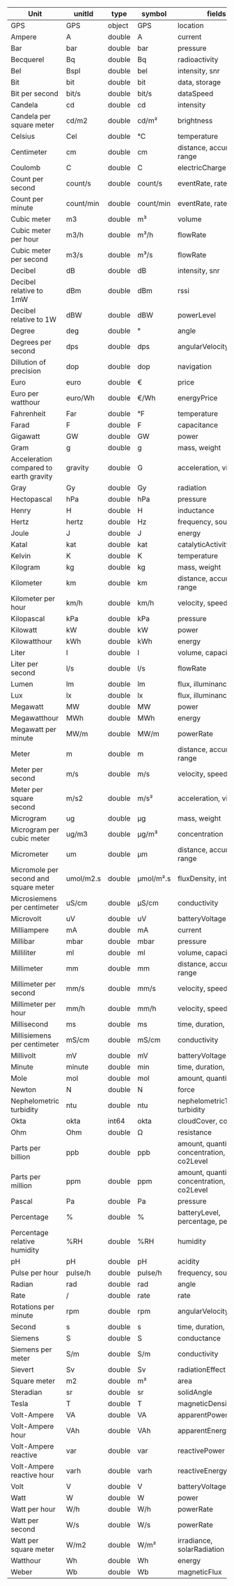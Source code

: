 | Unit                                  | unitId    | type   | symbol              | fields
| ------------------------------------- | --------- | ------ | ------------------- | -------------------
| GPS                                   | GPS       | object | GPS                 | location
| Ampere                                | A         | double | A                   | current
| Bar                                   | bar       | double | bar                 | pressure
| Becquerel                             | Bq        | double | Bq                  | radioactivity
| Bel                                   | Bspl      | double | bel                 | intensity, snr
| Bit                                   | bit       | double | bit                 | data, storage
| Bit per second                        | bit/s     | double | bit/s               | dataSpeed
| Candela                               | cd        | double | cd                  | intensity
| Candela per square meter              | cd/m2     | double | cd/m&#178;          | brightness
| Celsius                               | Cel       | double | &#176;C            | temperature
| Centimeter                            | cm        | double | cm                  | distance, accuracy, range
| Coulomb                               | C         | double | C                   | electricCharge
| Count per second                      | count/s   | double | count/s             | eventRate, rate
| Count per minute                      | count/min | double | count/min           | eventRate, rate
| Cubic meter                           | m3        | double | m&#179;             | volume
| Cubic meter per hour                  | m3/h      | double | m&#179;/h           | flowRate
| Cubic meter per second                | m3/s      | double | m&#179;/s           | flowRate
| Decibel                               | dB        | double | dB                  | intensity, snr
| Decibel relative to 1mW               | dBm       | double | dBm                 | rssi
| Decibel relative to 1W                | dBW       | double | dBW                 | powerLevel
| Degree                                | deg       | double | &#176;              | angle
| Degrees per second                    | dps       | double | dps                 | angularVelocity
| Dillution of precision                | dop       | double | dop                 | navigation
| Euro                                  | euro      | double | &#8364;             | price
| Euro per watthour                     | euro/Wh   | double | &#8364;/Wh          | energyPrice
| Fahrenheit                            | Far       | double | &#176;F             | temperature
| Farad                                 | F         | double | F                   | capacitance
| Gigawatt                              | GW        | double | GW                  | power
| Gram                                  | g         | double | g                   | mass, weight
| Acceleration compared to earth gravity| gravity   | double | G                   | acceleration, vibration
| Gray                                  | Gy        | double | Gy                  | radiation
| Hectopascal                           | hPa       | double | hPa                 | pressure
| Henry                                 | H         | double | H                   | inductance
| Hertz                                 | hertz     | double | Hz                  | frequency, sound
| Joule                                 | J         | double | J                   | energy
| Katal                                 | kat       | double | kat                 | catalyticActivity
| Kelvin                                | K         | double | K                   | temperature
| Kilogram                              | kg        | double | kg                  | mass, weight
| Kilometer                             | km        | double | km                  | distance, accuracy, range
| Kilometer per hour                    | km/h      | double | km/h                | velocity, speed
| Kilopascal                            | kPa       | double | kPa                 | pressure
| Kilowatt                              | kW        | double | kW                  | power
| Kilowatthour                          | kWh       | double | kWh                 | energy
| Liter                                 | l         | double | l                   | volume, capacity
| Liter per second                      | l/s       | double | l/s                 | flowRate
| Lumen                                 | lm        | double | lm                  | flux, illuminance, light
| Lux                                   | lx        | double | lx                  | flux, illuminance
| Megawatt                              | MW        | double | MW                  | power
| Megawatthour                          | MWh       | double | MWh                 | energy
| Megawatt per minute                   | MW/m      | double | MW/m                | powerRate
| Meter                                 | m         | double | m                   | distance, accuracy, range
| Meter per second                      | m/s       | double | m/s                 | velocity, speed
| Meter per square second               | m/s2      | double | m/s&#178;           | acceleration, vibration
| Microgram                             | ug        | double | &#181;g             | mass, weight
| Microgram per cubic meter             | ug/m3     | double | &#181;g/m&#179;     | concentration
| Micrometer                            | um        | double | &#181;m             | distance, accuracy, range
| Micromole per second and square meter | umol/m2.s | double | &#181;mol/m&#178;.s | fluxDensity, intensity
| Microsiemens per centimeter           | uS/cm     | double | &#181;S/cm          | conductivity
| Microvolt                             | uV        | double | uV                  | batteryVoltage
| Milliampere                           | mA        | double | mA                  | current
| Millibar                              | mbar      | double | mbar                | pressure
| Milliliter                            | ml        | double | ml                  | volume, capacity
| Millimeter                            | mm        | double | mm                  | distance, accuracy, range
| Millimeter per second                 | mm/s      | double | mm/s                | velocity, speed
| Millimeter per hour                   | mm/h      | double | mm/h                | velocity, speed
| Millisecond                           | ms        | double | ms                  | time, duration, interval
| Millisiemens per centimeter           | mS/cm     | double | mS/cm               | conductivity
| Millivolt                             | mV        | double | mV                  | batteryVoltage
| Minute                                | minute    | double | min                 | time, duration, interval
| Mole                                  | mol       | double | mol                 | amount, quantity
| Newton                                | N         | double | N                   | force
| Nephelometric turbidity               | ntu       | double | ntu                 | nephelometricTurbidity, turbidity
| Okta                                  | okta      | int64  | okta                | cloudCover, cover
| Ohm                                   | Ohm       | double | &#8486;             | resistance
| Parts per billion                     | ppb       | double | ppb                 | amount, quantity, concentration, co2Level
| Parts per million                     | ppm       | double | ppm                 | amount, quantity, concentration, co2Level
| Pascal                                | Pa        | double | Pa                  | pressure
| Percentage                            | %         | double | %                   | batteryLevel, percentage, per
| Percentage relative humidity          | %RH       | double | %RH                 | humidity
| pH                                    | pH        | double | pH                  | acidity
| Pulse per hour                        | pulse/h   | double | pulse/h             | frequency, sound
| Radian                                | rad       | double | rad                 | angle
| Rate                                  | /         | double | rate                | rate
| Rotations per minute                  | rpm       | double | rpm                 | angularVelocity
| Second                                | s         | double | s                   | time, duration, interval
| Siemens                               | S         | double | S                   | conductance
| Siemens per meter                     | S/m       | double | S/m                 | conductivity
| Sievert                               | Sv        | double | Sv                  | radiationEffect
| Square meter                          | m2        | double | m&#178;             | area
| Steradian                             | sr        | double | sr                  | solidAngle
| Tesla                                 | T         | double | T                   | magneticDensity
| Volt-Ampere                           | VA        | double | VA                  | apparentPower
| Volt-Ampere hour                      | VAh       | double | VAh                 | apparentEnergy
| Volt-Ampere reactive                  | var       | double | var                 | reactivePower
| Volt-Ampere reactive hour             | varh      | double | varh                | reactiveEnergy
| Volt                                  | V         | double | V                   | batteryVoltage
| Watt                                  | W         | double | W                   | power
| Watt per hour                         | W/h       | double | W/h                 | powerRate
| Watt per second                       | W/s       | double | W/s                 | powerRate
| Watt per square meter                 | W/m2      | double | W/m&#178;           | irradiance, solarRadiation
| Watthour                              | Wh        | double | Wh                  | energy
| Weber                                 | Wb        | double | Wb                  | magneticFlux
